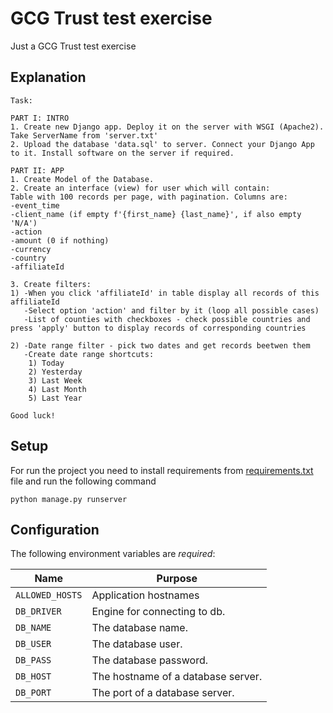 # GCG Trust test exercise
Just a GCG Trust test exercise

## Explanation
```
Task:

PART I: INTRO
1. Create new Django app. Deploy it on the server with WSGI (Apache2). Take ServerName from 'server.txt'
2. Upload the database 'data.sql' to server. Connect your Django App to it. Install software on the server if required.

PART II: APP
1. Create Model of the Database.
2. Create an interface (view) for user which will contain:
Table with 100 records per page, with pagination. Columns are:
-event_time
-client_name (if empty f'{first_name} {last_name}', if also empty 'N/A')
-action
-amount (0 if nothing)
-currency
-country
-affiliateId

3. Create filters:
1) -When you click 'affiliateId' in table display all records of this affiliateId
   -Select option 'action' and filter by it (loop all possible cases)	
   -List of counties with checkboxes - check possible countries and press 'apply' button to display records of corresponding countries

2) -Date range filter - pick two dates and get records beetwen them
   -Create date range shortcuts:
	1) Today
	2) Yesterday
	3) Last Week
	4) Last Month
	5) Last Year

Good luck!
```

## Setup
For run the project you need to install requirements from [requirements.txt](requirements.txt) file and run the following command 
```
python manage.py runserver
```

## Configuration

The following environment variables are *required*:

| Name              | Purpose                                          |
|-------------------|--------------------------------------------------|
| `ALLOWED_HOSTS`   | Application hostnames                            |
| `DB_DRIVER`       | Engine for connecting to db.                     |
| `DB_NAME`         | The database name.                               |
| `DB_USER`         | The database user.                               |
| `DB_PASS`         | The database password.                           |
| `DB_HOST`         | The hostname of a database server.               |
| `DB_PORT`         | The port of a database server.                   |
